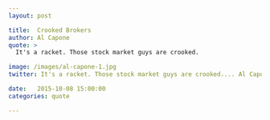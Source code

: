 ```yaml
---
layout: post

title:  Crooked Brokers
author: Al Capone
quote: >
  It's a racket. Those stock market guys are crooked.

image: /images/al-capone-1.jpg
twitter: It's a racket. Those stock market guys are crooked.... Al Capone http://quotes.stockflare.com/

date:   2015-10-08 15:00:00
categories: quote

---
```


